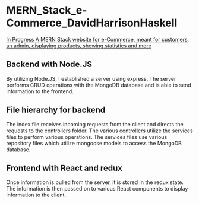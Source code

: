 # MERN_Stack_e-Commerce_DavidHarrisonHaskell
<u> In Progress </u>
 <u>A MERN Stack website for e-Commerce, meant for customers, an admin, displaying products, showing statistics and more</u>

## Backend with Node.JS
By utilizing Node.JS, I established a server using express. The server performs CRUD operations with the MongoDB database and is able to send information to the frontend.

## File hierarchy for backend
The index file receives incoming requests from the client and directs the requests to the controllers folder. The various controllers utilize the services files to perform various operations. The services files use various repository files which utilize mongoose models to access the MongoDB database.

## Frontend with React and redux
Once information is pulled from the server, it is stored in the redux state. The information is then passed on to various React components to display information to the client.